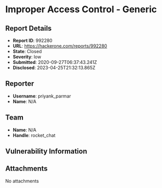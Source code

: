 # Improper Access Control - Generic

## Report Details
- **Report ID**: 992280
- **URL**: https://hackerone.com/reports/992280
- **State**: Closed
- **Severity**: low
- **Submitted**: 2020-09-27T06:37:43.241Z
- **Disclosed**: 2023-04-25T21:32:13.865Z

## Reporter
- **Username**: priyank_parmar
- **Name**: N/A

## Team
- **Name**: N/A
- **Handle**: rocket_chat

## Vulnerability Information


## Attachments
No attachments
